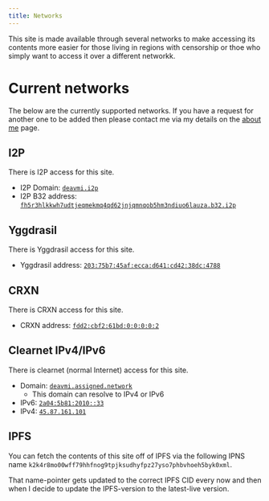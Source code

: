 ```yaml
---
title: Networks
---
```


This site is made available through several networks to make accessing its contents more easier for those living in regions with censorship or thoe who simply want to access it over a different networkk.

# Current networks

The below are the currently supported networks. If you have a request for another one to be added then please contact me via my details on the [about me](../about/) page.

## I2P

There is I2P access for this site.

* I2P Domain: [`deavmi.i2p`](http://deavmi.i2p)
* I2P B32 address: [`fh5r3hlkkwh7udtjeqmekmq4qd62jnjqmnqob5hm3ndiuo6lauza.b32.i2p`](http://fh5r3hlkkwh7udtjeqmekmq4qd62jnjqmnqob5hm3ndiuo6lauza.b32.i2p)

## Yggdrasil

There is Yggdrasil access for this site.

* Yggdrasil address: [`203:75b7:45af:ecca:d641:cd42:38dc:4788`](http://[203:75b7:45af:ecca:d641:cd42:38dc:4788])

## CRXN

There is CRXN access for this site.

* CRXN address: [`fdd2:cbf2:61bd:0:0:0:0:2`](http://[fdd2:cbf2:61bd:0:0:0:0:2])

## Clearnet IPv4/IPv6

There is clearnet (normal Internet) access for this site.

* Domain: [`deavmi.assigned.network`](http://deavmi.assigned.network)
    * This domain can resolve to IPv4 or IPv6
* IPv6: [`2a04:5b81:2010::33`](http://[2a04:5b81:2010::33])
* IPv4: [`45.87.161.101`](http://45.87.161.101)

## IPFS

You can fetch the contents of this site off of IPFS via the following IPNS name `k2k4r8mo00wff79hhfnog9tpjksudhyfpz27yso7phbvhoeh5byk0xml`.

That name-pointer gets updated to the correct IPFS CID every now and then when I decide to update the IPFS-version to the latest-live version.